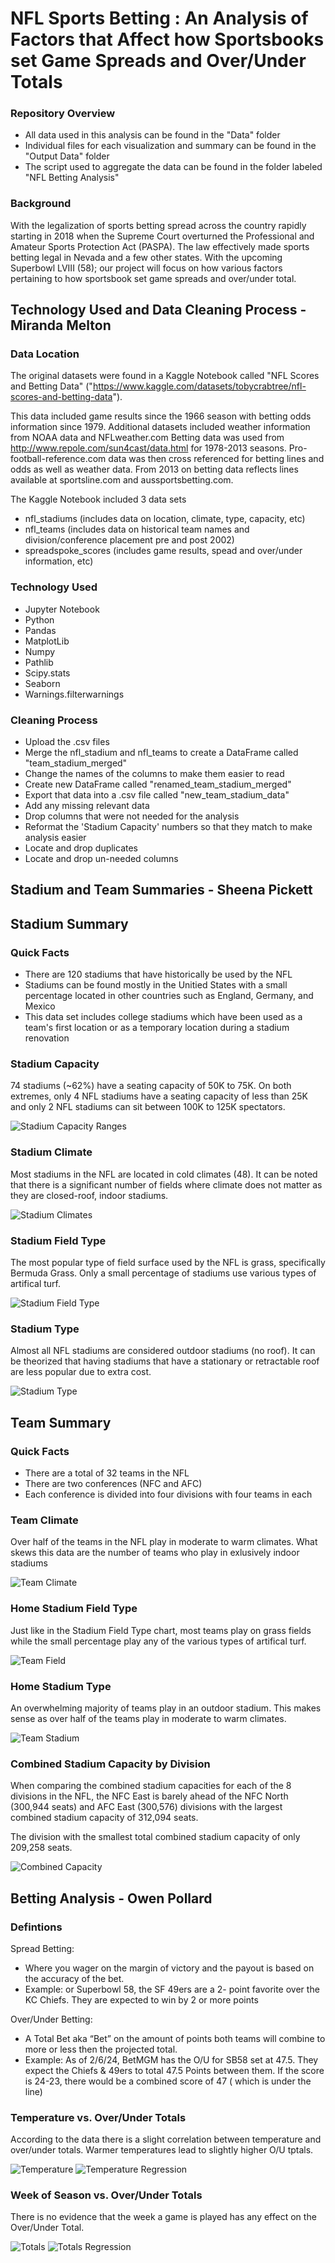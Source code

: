 # NFL Sports Betting :  An Analysis of Factors that Affect how Sportsbooks set Game Spreads and Over/Under Totals

### Repository Overview
- All data used in this analysis can be found in the "Data" folder
- Individual files for each visualization and summary can be found in the "Output Data" folder
- The script used to aggregate the data can be found in the folder labeled "NFL Betting Analysis"

### Background 
With the legalization of sports betting spread across the country rapidly starting in 2018 when the Supreme Court overturned the Professional and Amateur Sports Protection Act (PASPA). The law effectively made sports betting legal in Nevada and a few other states. With the upcoming Superbowl LVIII (58); our project will focus on how various factors pertaining to how sportsbook set game spreads and over/under total.

## Technology Used and Data Cleaning Process - Miranda Melton

### Data Location 
The original datasets were found in a Kaggle Notebook called "NFL Scores and Betting Data" ("https://www.kaggle.com/datasets/tobycrabtree/nfl-scores-and-betting-data"). 

This data included game results since the 1966 season with betting odds information since 1979. Additional datasets included weather information from NOAA data and NFLweather.com Betting data was used from http://www.repole.com/sun4cast/data.html for 1978-2013 seasons. Pro-football-reference.com data was then cross referenced for betting lines and odds as well as weather data. From 2013 on betting data reflects lines available at sportsline.com and aussportsbetting.com.

The Kaggle Notebook included 3 data sets 
- nfl_stadiums (includes data on location, climate, type, capacity, etc)
- nfl_teams (includes data on historical team names and division/conference placement pre and post 2002)
- spreadspoke_scores (includes game results, spead and over/under information, etc)

### Technology Used 
- Jupyter Notebook
- Python
- Pandas
- MatplotLib
- Numpy
- Pathlib
- Scipy.stats
- Seaborn
- Warnings.filterwarnings

### Cleaning Process 
- Upload the .csv files
- Merge the nfl_stadium and nfl_teams to create a DataFrame called "team_stadium_merged"
- Change the names of the columns to make them easier to read
- Create new DataFrame called "renamed_team_stadium_merged"
- Export that data into a .csv file called "new_team_stadium_data"
- Add any missing relevant data
- Drop columns that were not needed for the analysis
- Reformat the 'Stadium Capacity' numbers so that they match to make analysis easier
- Locate and drop duplicates
- Locate and drop un-needed columns


## Stadium and Team Summaries - Sheena Pickett

## Stadium Summary 

### Quick Facts 
- There are 120 stadiums that have historically be used by the NFL
- Stadiums can be found mostly in the Unitied States with a small percentage located in other countries such as England, Germany, and Mexico
- This data set includes college stadiums which have been used as a team's first location or as a temporary location during a stadium renovation

### Stadium Capacity 

74 stadiums (~62%) have a seating capacity of 50K to 75K. On both extremes, only 4 NFL stadiums have a seating capacity of less than 25K and only 2 NFL stadiums can sit between 100K to 125K spectators. 

![Stadium Capacity Ranges](Output-Data/Stadium-Capacity-Ranges.png)

### Stadium Climate 

Most stadiums in the NFL are located in cold climates (48). It can be noted that there is a significant number of fields where climate does not matter as they are closed-roof, indoor stadiums. 

![Stadium Climates](Output-Data/Stadiums-Climate.png)


### Stadium Field Type

The most popular type of field surface used by the NFL is grass, specifically Bermuda Grass. Only a small percentage of stadiums use various types of artifical turf.

![Stadium Field Type](Output-Data/Stadiums-Surface-Type.png)

### Stadium Type 

Almost all NFL stadiums are considered outdoor stadiums (no roof). It can be theorized that having stadiums that have a stationary or retractable roof are less popular due to extra cost.

![Stadium Type](Output-Data/Stadium-Types.png)


## Team Summary 

### Quick Facts 
- There are a total of 32 teams in the NFL
- There are two conferences (NFC and AFC)
- Each conference is divided into four divisions with four teams in each

### Team Climate
Over half of the teams in the NFL play in moderate to warm climates. What skews this data are the number of teams who play in exlusively indoor stadiums 

![Team Climate](Output-Data/Teams-Climate.png)

### Home Stadium Field Type 
Just like in the Stadium Field Type chart, most teams play on grass fields while the small percentage play any of the various types of artifical turf. 

![Team Field](Output-Data/Team-Surface-Type.png)

### Home Stadium Type
An overwhelming majority of teams play in an outdoor stadium. This makes sense as over half of the teams play in moderate to warm climates.

![Team Stadium](Output-Data/Team-Stadium-Type.png)

### Combined Stadium Capacity by Division 
When comparing the combined stadium capacities for each of the 8 divisions in the NFL, the NFC East is barely ahead of the NFC North (300,944 seats) and AFC East (300,576) divisions with the largest combined stadium capacity of 312,094 seats. 

The division with the smallest total combined stadium capacity of only 209,258 seats.

![Combined Capacity](Output-Data/Division_Combined_Capacity.png)

## Betting Analysis - Owen Pollard

### Defintions

Spread Betting:
- Where you wager on the margin of victory and the payout is based on the accuracy of the bet.
- Example: or Superbowl 58, the SF 49ers are a 2- point favorite over the KC Chiefs. They are expected to win by 2 or more points

Over/Under Betting:
- A Total Bet aka “Bet” on the amount of points both teams will combine to more or less then the projected total.
- Example: As of 2/6/24, BetMGM has the O/U for SB58 set at 47.5. They expect the Chiefs & 49ers to total 47.5 Points between them. If the score is 24-23, there would be a combined score of 47 ( which is under the line)

### Temperature vs. Over/Under Totals
According to the data there is a slight correlation between temperature and over/under totals. Warmer temperatures lead to slightly higher O/U tptals.

![Temperature](Output-Data/Schedule-Temperature.png)
![Temperature Regression](Output-Data/Schedule-Temperature-Regression.png)

### Week of Season vs. Over/Under Totals
There is no evidence that the week a game is played has any effect on the Over/Under Total.

![Totals](Output-Data/Schedule-Totals.png)
![Totals Regression](Output-Data/Schedule-Totals-Regression.png)






